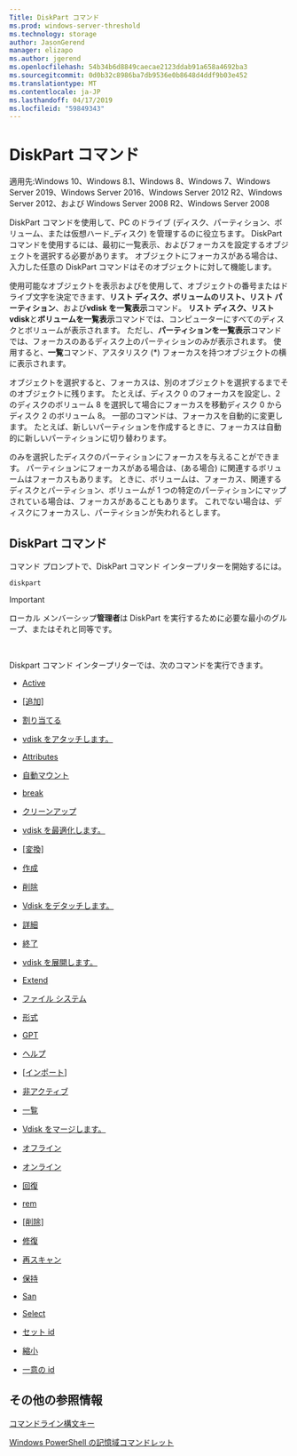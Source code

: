 ```yaml
---
Title: DiskPart コマンド
ms.prod: windows-server-threshold
ms.technology: storage
author: JasonGerend
manager: elizapo
ms.author: jgerend
ms.openlocfilehash: 54b34b6d8849caecae2123ddab91a658a4692ba3
ms.sourcegitcommit: 0d0b32c8986ba7db9536e0b8648d4ddf9b03e452
ms.translationtype: MT
ms.contentlocale: ja-JP
ms.lasthandoff: 04/17/2019
ms.locfileid: "59849343"
---
```

# <a name="diskpart-commands"></a>DiskPart コマンド


適用先:Windows 10、Windows 8.1、Windows 8、Windows 7、Windows Server 2019、Windows Server 2016、Windows Server 2012 R2、Windows Server 2012、および Windows Server 2008 R2、Windows Server 2008

DiskPart コマンドを使用して、PC のドライブ (ディスク、パーティション、ボリューム、または仮想ハード_ディスク) を管理するのに役立ちます。 DiskPart コマンドを使用するには、最初に一覧表示、およびフォーカスを設定するオブジェクトを選択する必要があります。 オブジェクトにフォーカスがある場合は、入力した任意の DiskPart コマンドはそのオブジェクトに対して機能します。

使用可能なオブジェクトを表示およびを使用して、オブジェクトの番号またはドライブ文字を決定できます、**リスト ディスク、ボリュームのリスト、リスト パーティション**、および**vdisk を一覧表示**コマンド。 **リスト ディスク、リスト vdisk**と**ボリュームを一覧表示**コマンドでは、コンピューターにすべてのディスクとボリュームが表示されます。 ただし、**パーティションを一覧表示**コマンドでは、フォーカスのあるディスク上のパーティションのみが表示されます。 使用すると、**一覧**コマンド、アスタリスク (\*) フォーカスを持つオブジェクトの横に表示されます。

オブジェクトを選択すると、フォーカスは、別のオブジェクトを選択するまでそのオブジェクトに残ります。 たとえば、ディスク 0 のフォーカスを設定し、2 のディスクのボリューム 8 を選択して場合にフォーカスを移動ディスク 0 からディスク 2 のボリューム 8。 一部のコマンドは、フォーカスを自動的に変更します。 たとえば、新しいパーティションを作成するときに、フォーカスは自動的に新しいパーティションに切り替わります。

のみを選択したディスクのパーティションにフォーカスを与えることができます。 パーティションにフォーカスがある場合は、(ある場合) に関連するボリュームはフォーカスもあります。 ときに、ボリュームは、フォーカス、関連するディスクとパーティション、ボリュームが 1 つの特定のパーティションにマップされている場合は、フォーカスがあることもあります。 これでない場合は、ディスクにフォーカスし、パーティションが失われるとします。

## <a name="diskpart-commands"></a>DiskPart コマンド

コマンド プロンプトで、DiskPart コマンド インタープリターを開始するには。

`diskpart`


> [!IMPORTANT]
> ローカル メンバーシップ<STRONG>管理者</STRONG>は DiskPart を実行するために必要な最小のグループ、またはそれと同等です。 
<br>


Diskpart コマンド インタープリターでは、次のコマンドを実行できます。

  - [Active](active.md)  
      
  - [[追加]](add.md)  
      
  - [割り当てる](assign.md)  
      
  - [vdisk をアタッチします。](attach-vdisk.md)  
      
  - [Attributes](attributes.md)  
      
  - [自動マウント](automount.md)  
      
  - [break](break.md)  
      
  - [クリーンアップ](clean.md)  
      
  - [vdisk を最適化します。](compact-vdisk.md)  
      
  - [[変換]](convert.md)  
      
  - [作成](create.md)  
      
  - [削除](delete.md)  
      
  - [Vdisk をデタッチします。](detach-vdisk.md)  
      
  - [詳細](detail.md)  
      
  - [終了](exit.md)  
      
  - [vdisk を展開します。](expand-vdisk.md)  
      
  - [Extend](extend.md)  
      
  - [ファイル システム](filesystems.md)  
      
  - [形式](format.md)  
      
  - [GPT](gpt.md)  
      
  - [ヘルプ](help.md)  
      
  - [[インポート](import.md)]  
      
  - [非アクティブ](inactive.md)  
      
  - [一覧](list.md)  
      
  - [Vdisk をマージします。](merge-vdisk.md)  
      
  - [オフライン](offline.md)  
      
  - [オンライン](online.md)  
      
  - [回復](recover.md)  
      
  - [rem](rem.md)  
      
  - [[削除]](remove.md)  
      
  - [修復](repair.md)  
      
  - [再スキャン](rescan.md)  
      
  - [保持](retain.md)  
      
  - [San](san.md)  
      
  - [Select](select.md)  
      
  - [セット id](set-id.md)  
      
  - [縮小](shrink.md)  
      
  - [一意の id](uniqueid.md)  
      

## <a name="additional-references"></a>その他の参照情報

[コマンドライン構文キー](command-line-syntax-key.md)

[Windows PowerShell の記憶域コマンドレット](https://docs.microsoft.com/en-us/powershell/module/storage/)

